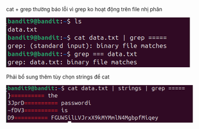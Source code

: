 cat + grep thường báo lỗi vì grep ko hoạt động trên file nhị phân

![alt text](writeup/anh/11.png)

Phải bổ sung thêm tùy chọn strings để cat

![alt text](writeup/anh/12.png)